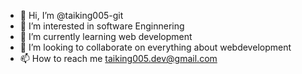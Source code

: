 - 👋 Hi, I’m @taiking005-git
- 👀 I’m interested in software Enginnering
- 🌱 I’m currently learning web development
- 💞️ I’m looking to collaborate on everything about webdevelopment
- 📫 How to reach me taiking005.dev@gmail.com

<!---
taiking005-git/taiking005-git is a ✨ special ✨ repository because its `README.md` (this file) appears on your GitHub profile.
You can click the Preview link to take a look at your changes.
--->
